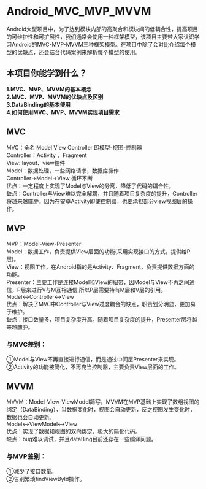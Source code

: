 # Android_MVC_MVP_MVVM
Android大型项目中，为了达到模块内部的高聚合和模块间的低耦合性，提高项目的可维护性和可扩展性，我们通常会使用一种框架模型，该项目主要带大家认识学习Android的MVC-MVP-MVVM三种框架模型。在项目中除了会对比介绍每个模型的优缺点，还会结合代码案例来解析每个模型的使用。

## 本项目你能学到什么？
 **1.MVC、MVP、MVVM的基本概念**<br />
 **2.MVC、MVP、MVVM的优缺点及区别**<br />
 **3.DataBinding的基本使用**<br />
 **4.如何使用MVC、MVP、MVVM实现项目需求**

## MVC
MVC：全名 Model View Controller 即模型-视图-控制器<br />
Controller：Activity 、Fragment<br />
View: layout、view控件<br />
Model：数据处理，一些网络请求，数据库操作<br />
Controller->Model->View 循环不断<br />
优点：一定程度上实现了Model与View的分离，降低了代码的耦合性。<br />
缺点：Controller与View难以完全解耦，并且随着项目复杂度的提升，Controller将越来越臃肿。因为在安卓Activity即使控制器，也要承担部分view视图层的操作。

## MVP
MVP：Model-View-Presenter<br />
Model：数据工作，负责提供View层面的功能(采用实现接口的方式，提供给P层)。<br />
View：视图工作，在Android指的是Activity、Fragment，负责提供数据方面的功能。<br />
Presenter：主要工作是连接Model和View的纽带，因Model与View不再之间通信，P层来进行V与M互相通信,所以P层需要持有M层和V层的引用。<br />
Model↔Controller↔View<br />
优点：解决了MVC中Controller与View过度耦合的缺点，职责划分明显，更加易于维护。<br />
缺点：接口数量多，项目复杂度升高。随着项目复杂度的提升，Presenter层将越来越臃肿。
### 与MVC差别：
①Model与View不再直接进行通信，而是通过中间层Presenter来实现。<br />
②Activity的功能被简化，不再充当控制器，主要负责View层面的工作。

## MVVM
 MVVM：Model-View-ViewModel简写，MVVM在MVP基础上实现了数组视图的绑定（DataBinding），当数据变化时，视图会自动更新，反之视图发生变化时，数据也会自动更新。<br />
 Model↔ViewModel↔View<br />
 优点：实现了数据和视图的双向绑定，极大的简化代码。<br />
 缺点：bug难以调试，并且dataBing目前还存在一些编译问题。
 ### 与MVP差别：
 ①减少了接口数量。<br />
 ②告别繁琐findViewById操作。